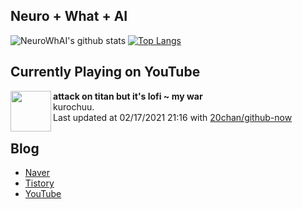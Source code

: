 ## Neuro + What + AI

![NeuroWhAI's github stats](https://github-readme-stats.vercel.app/api?username=neurowhai&count_private=true&show_icons=true)
[![Top Langs](https://github-readme-stats.vercel.app/api/top-langs/?username=neurowhai&layout=compact)](https://github.com/anuraghazra/github-readme-stats)

## Currently Playing on YouTube

[<img align="left" height="65" src="https://yt3.ggpht.com/ytc/AAUvwngx3J-3rl2ORzeREfE8-YUUl5osckHgHR6WF1RMLg=s88-c-k-c0x00ffffff-no-rj-mo">](https://www.youtube.com/channel/UCq72e16zV6HGkDZmTzn-mDg)

**attack on titan but it's lofi ~ my war**  
kurochuu.  
Last updated at 02/17/2021 21:16 with [20chan/github-now](https://github.com/20chan/github-now)

## Blog

- [Naver](http://blog.naver.com/neurowhai)
- [Tistory](http://neurowhai.tistory.com/)
- [YouTube](https://www.youtube.com/channel/UCB_v1xU6laBHOeH6z4L-Mtw)
